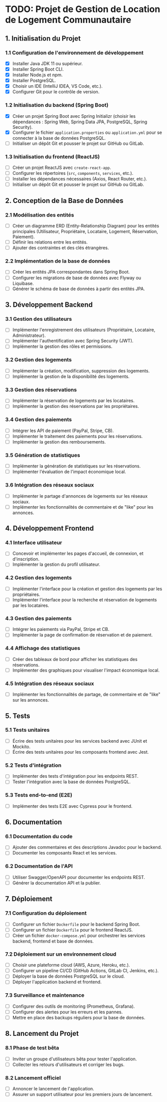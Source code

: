 # TODO: Projet de Gestion de Location de Logement Communautaire

## 1. Initialisation du Projet

### 1.1 Configuration de l'environnement de développement
- [x] Installer Java JDK 11 ou supérieur.
- [x] Installer Spring Boot CLI.
- [x] Installer Node.js et npm.
- [x] Installer PostgreSQL.
- [x] Choisir un IDE (IntelliJ IDEA, VS Code, etc.).
- [x] Configurer Git pour le contrôle de version.

### 1.2 Initialisation du backend (Spring Boot)
- [x] Créer un projet Spring Boot avec Spring Initializr (choisir les dépendances : Spring Web, Spring Data JPA, 
  PostgreSQL, Spring Security).
- [x] Configurer le fichier `application.properties` ou `application.yml` pour se connecter à la base de données 
  PostgreSQL.
- [ ] Initialiser un dépôt Git et pousser le projet sur GitHub ou GitLab.

### 1.3 Initialisation du frontend (ReactJS)
- [ ] Créer un projet ReactJS avec `create-react-app`.
- [ ] Configurer les répertoires (`src`, `components`, `services`, etc.).
- [ ] Installer les dépendances nécessaires (Axios, React Router, etc.).
- [ ] Initialiser un dépôt Git et pousser le projet sur GitHub ou GitLab.

## 2. Conception de la Base de Données

### 2.1 Modélisation des entités
- [ ] Créer un diagramme ERD (Entity-Relationship Diagram) pour les entités principales (Utilisateur, Propriétaire, Locataire, Logement, Réservation, Paiement).
- [ ] Définir les relations entre les entités.
- [ ] Ajouter des contraintes et des clés étrangères.

### 2.2 Implémentation de la base de données
- [ ] Créer les entités JPA correspondantes dans Spring Boot.
- [ ] Configurer les migrations de base de données avec Flyway ou Liquibase.
- [ ] Générer le schéma de base de données à partir des entités JPA.

## 3. Développement Backend

### 3.1 Gestion des utilisateurs
- [ ] Implémenter l'enregistrement des utilisateurs (Propriétaire, Locataire, Administrateur).
- [ ] Implémenter l'authentification avec Spring Security (JWT).
- [ ] Implémenter la gestion des rôles et permissions.

### 3.2 Gestion des logements
- [ ] Implémenter la création, modification, suppression des logements.
- [ ] Implémenter la gestion de la disponibilité des logements.

### 3.3 Gestion des réservations
- [ ] Implémenter la réservation de logements par les locataires.
- [ ] Implémenter la gestion des réservations par les propriétaires.

### 3.4 Gestion des paiements
- [ ] Intégrer les API de paiement (PayPal, Stripe, CB).
- [ ] Implémenter le traitement des paiements pour les réservations.
- [ ] Implémenter la gestion des remboursements.

### 3.5 Génération de statistiques
- [ ] Implémenter la génération de statistiques sur les réservations.
- [ ] Implémenter l'évaluation de l'impact économique local.

### 3.6 Intégration des réseaux sociaux
- [ ] Implémenter le partage d'annonces de logements sur les réseaux sociaux.
- [ ] Implémenter les fonctionnalités de commentaire et de "like" pour les annonces.

## 4. Développement Frontend

### 4.1 Interface utilisateur
- [ ] Concevoir et implémenter les pages d'accueil, de connexion, et d'inscription.
- [ ] Implémenter la gestion du profil utilisateur.

### 4.2 Gestion des logements
- [ ] Implémenter l'interface pour la création et gestion des logements par les propriétaires.
- [ ] Implémenter l'interface pour la recherche et réservation de logements par les locataires.

### 4.3 Gestion des paiements
- [ ] Intégrer les paiements via PayPal, Stripe et CB.
- [ ] Implémenter la page de confirmation de réservation et de paiement.

### 4.4 Affichage des statistiques
- [ ] Créer des tableaux de bord pour afficher les statistiques des réservations.
- [ ] Implémenter des graphiques pour visualiser l'impact économique local.

### 4.5 Intégration des réseaux sociaux
- [ ] Implémenter les fonctionnalités de partage, de commentaire et de "like" sur les annonces.

## 5. Tests

### 5.1 Tests unitaires
- [ ] Écrire des tests unitaires pour les services backend avec JUnit et Mockito.
- [ ] Écrire des tests unitaires pour les composants frontend avec Jest.

### 5.2 Tests d'intégration
- [ ] Implémenter des tests d'intégration pour les endpoints REST.
- [ ] Tester l'intégration avec la base de données PostgreSQL.

### 5.3 Tests end-to-end (E2E)
- [ ] Implémenter des tests E2E avec Cypress pour le frontend.

## 6. Documentation

### 6.1 Documentation du code
- [ ] Ajouter des commentaires et des descriptions Javadoc pour le backend.
- [ ] Documenter les composants React et les services.

### 6.2 Documentation de l'API
- [ ] Utiliser Swagger/OpenAPI pour documenter les endpoints REST.
- [ ] Générer la documentation API et la publier.

## 7. Déploiement

### 7.1 Configuration du déploiement
- [ ] Configurer un fichier `Dockerfile` pour le backend Spring Boot.
- [ ] Configurer un fichier `Dockerfile` pour le frontend ReactJS.
- [ ] Créer un fichier `docker-compose.yml` pour orchestrer les services backend, frontend et base de données.

### 7.2 Déploiement sur un environnement cloud
- [ ] Choisir une plateforme cloud (AWS, Azure, Heroku, etc.).
- [ ] Configurer un pipeline CI/CD (GitHub Actions, GitLab CI, Jenkins, etc.).
- [ ] Déployer la base de données PostgreSQL sur le cloud.
- [ ] Déployer l'application backend et frontend.

### 7.3 Surveillance et maintenance
- [ ] Configurer des outils de monitoring (Prometheus, Grafana).
- [ ] Configurer des alertes pour les erreurs et les pannes.
- [ ] Mettre en place des backups réguliers pour la base de données.

## 8. Lancement du Projet

### 8.1 Phase de test bêta
- [ ] Inviter un groupe d'utilisateurs bêta pour tester l'application.
- [ ] Collecter les retours d'utilisateurs et corriger les bugs.

### 8.2 Lancement officiel
- [ ] Annoncer le lancement de l'application.
- [ ] Assurer un support utilisateur pour les premiers jours de lancement.
